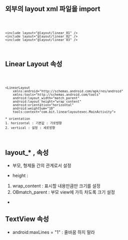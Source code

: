 
## 외부의 layout xml 파일을 import
<code>

	<include layout="@layout/linear_01" />
	<include layout="@layout/linear_02" />
	<include layout="@layout/linear_03" />

</code>

## Linear Layout 속성
<code>

	<LinearLayout 
	    xmlns:android="http://schemas.android.com/apk/res/android"
	    xmlns:tools="http://schemas.android.com/tools"
	    android:layout_width="match_parent"
	    android:layout_height="wrap_content"
	    android:orientation="horizontal"
	    android:weightSum="10"
	    tools:context="com.bit.linearlayoutexec.MainActivity">
	
	* orientation
	1. horizontal : 기본값 : 가로뱡향
	2. vertical : 설정 : 세로방향

</code>

## layout_* , 속성
* 부모, 형제들 간의 관계로서 설정

* height : 
1. wrap_content : 표시할 내용만큼만 크기를 설정
2. OBmatch_parent : 부모 view에 가득 차도록 크기 설정
* 

## TextView 속성
* android:maxLines = "1" : 줄바꿈 하지 말라

